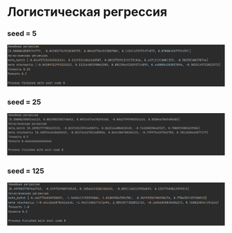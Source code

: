 # Логистическая регрессия
### seed = 5
![](screenshots/seed5.PNG)
### seed = 25
![](screenshots/seed25.PNG)
### seed = 125
![](screenshots/seed125.PNG)